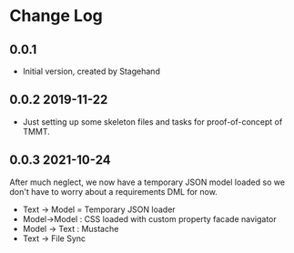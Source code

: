 # Change Log

## 0.0.1

- Initial version, created by Stagehand

## 0.0.2  2019-11-22

- Just setting up some skeleton files and tasks for proof-of-concept of TMMT.

## 0.0.3 2021-10-24

After much neglect, we now have a temporary JSON model loaded so we don't have to worry
    about a requirements DML for now.

- Text -> Model  = Temporary JSON loader
- Model->Model : CSS loaded with custom property facade navigator
- Model -> Text : Mustache
- Text -> File Sync
